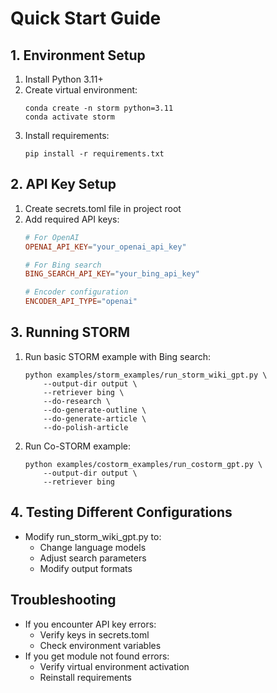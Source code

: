 # Quick Start Guide

## 1. Environment Setup
1. Install Python 3.11+
2. Create virtual environment:
   ```shell
   conda create -n storm python=3.11
   conda activate storm
   ```
3. Install requirements:
   ```shell
   pip install -r requirements.txt
   ```

## 2. API Key Setup
1. Create secrets.toml file in project root
2. Add required API keys:
   ```toml
   # For OpenAI
   OPENAI_API_KEY="your_openai_api_key"
   
   # For Bing search
   BING_SEARCH_API_KEY="your_bing_api_key"
   
   # Encoder configuration
   ENCODER_API_TYPE="openai"
   ```

## 3. Running STORM
1. Run basic STORM example with Bing search:
   ```shell
   python examples/storm_examples/run_storm_wiki_gpt.py \
       --output-dir output \
       --retriever bing \
       --do-research \
       --do-generate-outline \
       --do-generate-article \
       --do-polish-article
   ```

2. Run Co-STORM example:
   ```shell
   python examples/costorm_examples/run_costorm_gpt.py \
       --output-dir output \
       --retriever bing
   ```

## 4. Testing Different Configurations
- Modify run_storm_wiki_gpt.py to:
  - Change language models
  - Adjust search parameters
  - Modify output formats

## Troubleshooting
- If you encounter API key errors:
  - Verify keys in secrets.toml
  - Check environment variables
- If you get module not found errors:
  - Verify virtual environment activation
  - Reinstall requirements
